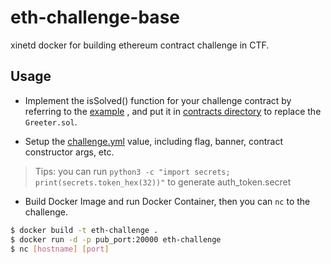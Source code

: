 # eth-challenge-base

xinetd docker for building ethereum contract challenge in CTF.

## Usage
* Implement the isSolved() function for your challenge contract by referring to the [example](https://github.com/chainflag/eth-challenge-base/blob/main/challenge/contracts/Greeter.sol#L20)
, and put it in [contracts directory](https://github.com/chainflag/eth-challenge-base/tree/main/challenge/contracts) to replace the `Greeter.sol`.

* Setup the [challenge.yml](https://github.com/chainflag/eth-challenge-base/blob/main/challenge/challenge.yml) value, including flag, banner, contract constructor args, etc.

>Tips:
you can run `python3 -c "import secrets; print(secrets.token_hex(32))"` to generate auth_token.secret

* Build Docker Image and run Docker Container, then you can `nc` to the challenge.
```bash
$ docker build -t eth-challenge .
$ docker run -d -p pub_port:20000 eth-challenge
$ nc [hostname] [port]
```
